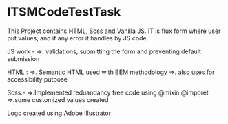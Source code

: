 # ITSMCodeTestTask

This Project contains HTML, Scss and Vanilla JS.
IT is flux form where user put values, and if any error it handles by JS code.

JS work - 
=>. validations, submitting the form and preventing default submission


HTML :
=>. Semantic HTML used with BEM methodology
=>. also uses for accessibility putpose

Scss:-
=>.Implemented reduandancy free code using @mixin @imporet
=>.some customized values created 

Logo created using Adobe Illustrator
